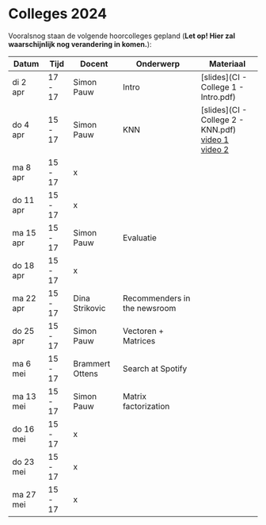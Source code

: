 # Colleges 2024

Vooralsnog staan de volgende hoorcolleges gepland (**Let op! Hier zal waarschijnlijk nog verandering in komen.**):

| Datum     | Tijd    | Docent          | Onderwerp                           | Materiaal |
|-----------|---------|-----------------|-------------------------------------|------|
| di 2  apr | 17 - 17 | Simon Pauw      | Intro                               | [slides](CI - College 1 - Intro.pdf)      |
| do 4  apr | 15 - 17 | Simon Pauw      | KNN                                 | [slides](CI - College 2 - KNN.pdf)<br>[video 1](/lectures/collaborative-filtering-1)<br>[video 2](/lectures/collaborative-filtering-2)     |
| ma 8  apr | 15 - 17 | x               |                                     |      |
| do 11 apr | 15 - 17 | x               |                                     |      |
| ma 15 apr | 15 - 17 | Simon Pauw      | Evaluatie                           |      |
| do 18 apr | 15 - 17 | x               |                                     |      |
| ma 22 apr | 15 - 17 | Dina Strikovic  | Recommenders in the newsroom        |      |
| do 25 apr | 15 - 17 | Simon Pauw      | Vectoren + Matrices                 |      |
| ma 6  mei | 15 - 17 | Brammert Ottens | Search at Spotify                   |      |
| ma 13 mei | 15 - 17 | Simon Pauw      | Matrix factorization                |      |
| do 16 mei | 15 - 17 | x               |                                     |      |
| do 23 mei | 15 - 17 | x               |                                     |      |
| ma 27 mei | 15 - 17 | x               |                                     |      |
